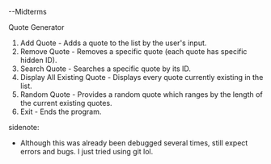 --Midterms

Quote Generator
1. Add Quote - Adds a quote to the list by the user's input.
2. Remove Quote - Removes a specific quote (each quote has specific hidden ID).
3. Search Quote - Searches a specific quote by its ID.
4. Display All Existing Quote - Displays every quote currently existing in the list.
5. Random Quote - Provides a random quote which ranges by the length of the current existing quotes.
6. Exit - Ends the program.

sidenote: 
 - Although this was already been debugged several times, still expect errors and bugs. I just tried using git lol.
